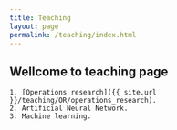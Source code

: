 ```yaml
---
title: Teaching
layout: page
permalink: /teaching/index.html
---
```


## Wellcome to teaching page

    1. [Operations research]({{ site.url }}/teaching/OR/operations_research).
    2. Artificial Neural Network.
    3. Machine learning.


